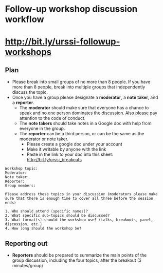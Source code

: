 # Follow-up workshop discussion workflow

# http://bit.ly/urssi-followup-workshops

## Plan

- Please break into small groups of no more than 8 people. If you have more than 8 people, break into multiple groups that independently discuss the topic. 
- Once you have a group please designate a **moderator**, a **note taker**, and a **reporter**.
	- The **moderator** should make sure that everyone has a chance to speak and no one person dominates the discussion. Also please pay attention to the code of conduct.
	-  The **note takers** should take notes in a Google doc with help from everyone in the group.
	-  The **reporter** can be a third person, or can be the same as the moderator or note taker. 
		-  Please create a google doc under your account
		-  Make it writable by anyone with the link
		-  Paste in the link to your doc into this sheet: http://bit.ly/urssi_breakouts   
```
Workshop topic:
Moderator:
Note taker:
Reporter:
Group members:

Please address these topics in your discussion (moderators please make sure that there is enough time to cover all three before the session ends)

1. Who should attend (specific names)?
2. What specific sub-topics should be discussed?
3. What format(s) should the workshop use? (talks, breakouts, panel, discussion, etc.)
4. How long should the workshop be?

```

## Reporting out

- **Reporters** should be prepared to summarize the main points of the group discussion, including the four topics, after the breakout (3 minutes/group)
